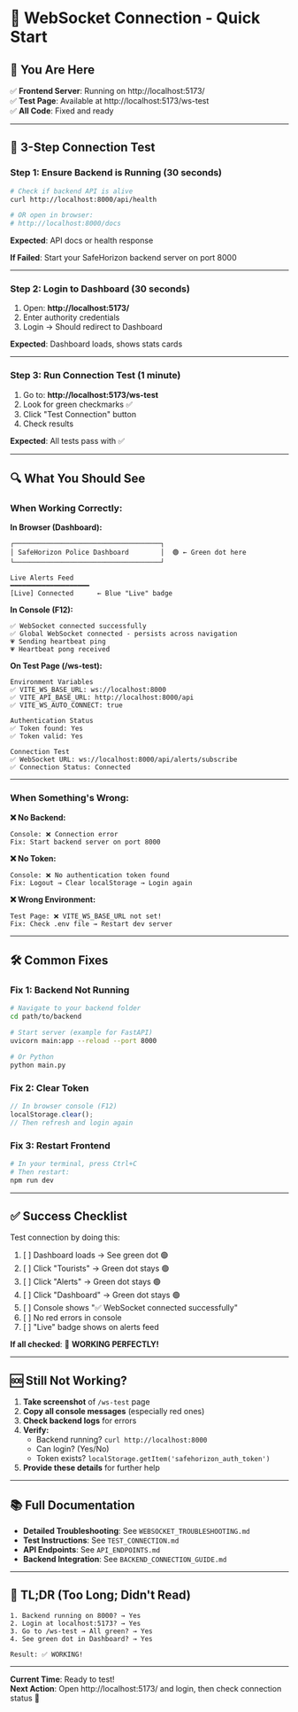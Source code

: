 # 🚀 WebSocket Connection - Quick Start

## 📍 You Are Here
✅ **Frontend Server**: Running on http://localhost:5173/  
✅ **Test Page**: Available at http://localhost:5173/ws-test  
✅ **All Code**: Fixed and ready  

---

## 🎯 3-Step Connection Test

### **Step 1: Ensure Backend is Running** (30 seconds)
```bash
# Check if backend API is alive
curl http://localhost:8000/api/health

# OR open in browser:
# http://localhost:8000/docs
```

**Expected**: API docs or health response

**If Failed**: Start your SafeHorizon backend server on port 8000

---

### **Step 2: Login to Dashboard** (30 seconds)
1. Open: **http://localhost:5173/**
2. Enter authority credentials
3. Login → Should redirect to Dashboard

**Expected**: Dashboard loads, shows stats cards

---

### **Step 3: Run Connection Test** (1 minute)
1. Go to: **http://localhost:5173/ws-test**
2. Look for green checkmarks ✅
3. Click "Test Connection" button
4. Check results

**Expected**: All tests pass with ✅

---

## 🔍 What You Should See

### **When Working Correctly:**

**In Browser (Dashboard):**
```
┌─────────────────────────────────────┐
│ SafeHorizon Police Dashboard        │  🟢 ← Green dot here
└─────────────────────────────────────┘

Live Alerts Feed
━━━━━━━━━━━━━━━━━━━━
[Live] Connected      ← Blue "Live" badge
```

**In Console (F12):**
```
✅ WebSocket connected successfully
✅ Global WebSocket connected - persists across navigation
💗 Sending heartbeat ping
💗 Heartbeat pong received
```

**On Test Page (/ws-test):**
```
Environment Variables
✅ VITE_WS_BASE_URL: ws://localhost:8000
✅ VITE_API_BASE_URL: http://localhost:8000/api
✅ VITE_WS_AUTO_CONNECT: true

Authentication Status
✅ Token found: Yes
✅ Token valid: Yes

Connection Test
✅ WebSocket URL: ws://localhost:8000/api/alerts/subscribe
✅ Connection Status: Connected
```

---

### **When Something's Wrong:**

**❌ No Backend:**
```
Console: ❌ Connection error
Fix: Start backend server on port 8000
```

**❌ No Token:**
```
Console: ❌ No authentication token found
Fix: Logout → Clear localStorage → Login again
```

**❌ Wrong Environment:**
```
Test Page: ❌ VITE_WS_BASE_URL not set!
Fix: Check .env file → Restart dev server
```

---

## 🛠️ Common Fixes

### **Fix 1: Backend Not Running**
```bash
# Navigate to your backend folder
cd path/to/backend

# Start server (example for FastAPI)
uvicorn main:app --reload --port 8000

# Or Python
python main.py
```

### **Fix 2: Clear Token**
```javascript
// In browser console (F12)
localStorage.clear();
// Then refresh and login again
```

### **Fix 3: Restart Frontend**
```bash
# In your terminal, press Ctrl+C
# Then restart:
npm run dev
```

---

## ✅ Success Checklist

Test connection by doing this:

1. [ ] Dashboard loads → See green dot 🟢
2. [ ] Click "Tourists" → Green dot stays 🟢
3. [ ] Click "Alerts" → Green dot stays 🟢
4. [ ] Click "Dashboard" → Green dot stays 🟢
5. [ ] Console shows "✅ WebSocket connected successfully"
6. [ ] No red errors in console
7. [ ] "Live" badge shows on alerts feed

**If all checked**: 🎉 **WORKING PERFECTLY!**

---

## 🆘 Still Not Working?

1. **Take screenshot** of `/ws-test` page
2. **Copy all console messages** (especially red ones)
3. **Check backend logs** for errors
4. **Verify:**
   - Backend running? `curl http://localhost:8000`
   - Can login? (Yes/No)
   - Token exists? `localStorage.getItem('safehorizon_auth_token')`
5. **Provide these details** for further help

---

## 📚 Full Documentation

- **Detailed Troubleshooting**: See `WEBSOCKET_TROUBLESHOOTING.md`
- **Test Instructions**: See `TEST_CONNECTION.md`
- **API Endpoints**: See `API_ENDPOINTS.md`
- **Backend Integration**: See `BACKEND_CONNECTION_GUIDE.md`

---

## 🎯 TL;DR (Too Long; Didn't Read)

```
1. Backend running on 8000? → Yes
2. Login at localhost:5173? → Yes
3. Go to /ws-test → All green? → Yes
4. See green dot in Dashboard? → Yes

Result: ✅ WORKING!
```

---

**Current Time**: Ready to test!  
**Next Action**: Open http://localhost:5173/ and login, then check connection status 🚀
